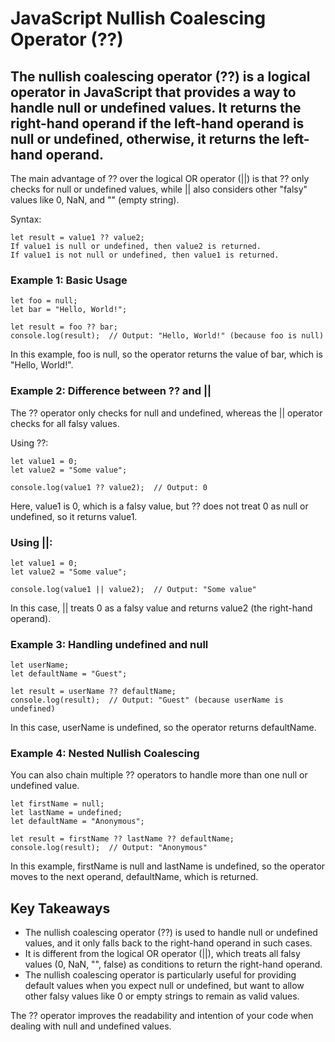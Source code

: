 # JavaScript Nullish Coalescing Operator (??)
## The nullish coalescing operator (??) is a logical operator in JavaScript that provides a way to handle null or undefined values. It returns the right-hand operand if the left-hand operand is null or undefined, otherwise, it returns the left-hand operand.

The main advantage of ?? over the logical OR operator (||) is that ?? only checks for null or undefined values, while || also considers other "falsy" values like 0, NaN, and "" (empty string).

Syntax:
```
let result = value1 ?? value2;
If value1 is null or undefined, then value2 is returned.
If value1 is not null or undefined, then value1 is returned.
```
### Example 1: Basic Usage
```
let foo = null;
let bar = "Hello, World!";

let result = foo ?? bar;
console.log(result);  // Output: "Hello, World!" (because foo is null)
```
In this example, foo is null, so the operator returns the value of bar, which is "Hello, World!".

### Example 2: Difference between ?? and ||
The ?? operator only checks for null and undefined, whereas the || operator checks for all falsy values.

Using ??:
```
let value1 = 0;
let value2 = "Some value";

console.log(value1 ?? value2);  // Output: 0
```
Here, value1 is 0, which is a falsy value, but ?? does not treat 0 as null or undefined, so it returns value1.

### Using ||:
```
let value1 = 0;
let value2 = "Some value";

console.log(value1 || value2);  // Output: "Some value"
```
In this case, || treats 0 as a falsy value and returns value2 (the right-hand operand).

### Example 3: Handling undefined and null
```
let userName;
let defaultName = "Guest";

let result = userName ?? defaultName;
console.log(result);  // Output: "Guest" (because userName is undefined)
```
In this case, userName is undefined, so the operator returns defaultName.

### Example 4: Nested Nullish Coalescing
You can also chain multiple ?? operators to handle more than one null or undefined value.
```
let firstName = null;
let lastName = undefined;
let defaultName = "Anonymous";

let result = firstName ?? lastName ?? defaultName;
console.log(result);  // Output: "Anonymous"
```
In this example, firstName is null and lastName is undefined, so the operator moves to the next operand, defaultName, which is returned.

## Key Takeaways
 - The nullish coalescing operator (??) is used to handle null or undefined values, and it only falls back to the right-hand operand in such cases.
 - It is different from the logical OR operator (||), which treats all falsy values (0, NaN, "", false) as conditions to return the right-hand operand.
 - The nullish coalescing operator is particularly useful for providing default values when you expect null or undefined, but want to allow other falsy values like 0 or empty strings to remain as valid values.
   
The ?? operator improves the readability and intention of your code when dealing with null and undefined values.
